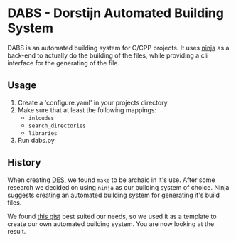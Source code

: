 # DABS - Dorstijn Automated Building System
DABS is an automated building system for C/CPP projects. It
uses [ninja](https://ninja-build.org/) as a back-end to actually
do the building of the files, while providing a cli interface
for the generating of the file.

## Usage
1. Create a 'configure.yaml' in your projects directory.
2. Make sure that at least the following mappings:
    * `inlcudes`
    * `search_directories`
    * `libraries`
3. Run dabs.py

## History
When creating [DES](http://github.com/Drvanon/DES), we found
`make` to be archaic in it's use. After some research we decided
on using `ninja` as our building system of choice. Ninja suggests
creating an automated building system for generating it's build
files.

We found [this gist](https://gist.github.com/orlp/95f2b788bf02b7041cf7)
best suited our needs, so we used it as a template to create our
own automated building system. You are now looking at the result.

